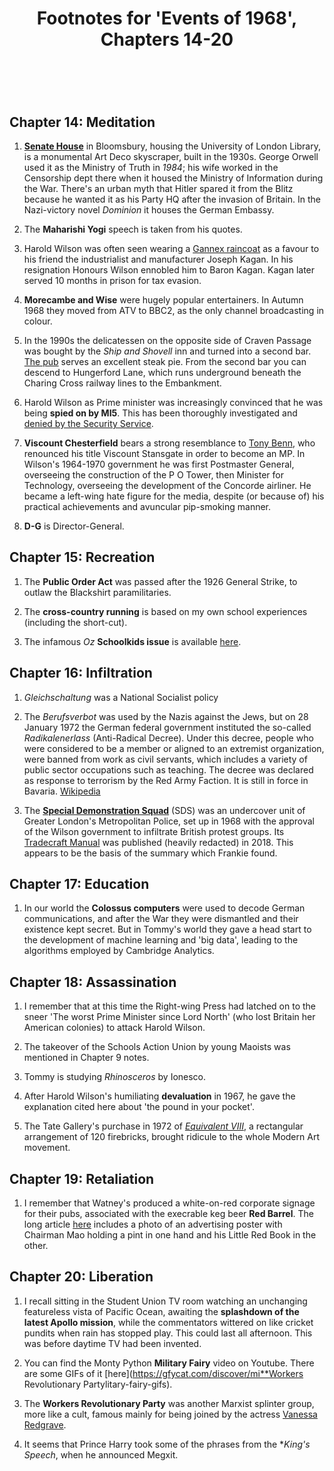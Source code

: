 ﻿---
layout: post
title: Footnotes for 'Events of 1968', Chapters 14-20
category: references
---

<br/>

## Chapter 14: Meditation

1. [**Senate House**](https://www.bbc.co.uk/news/education-49597787) in Bloomsbury, housing the University of London Library, is a monumental Art Deco skyscraper, built in the 1930s. George Orwell used it as the Ministry of Truth in *1984*; his wife worked in the Censorship dept there when it housed the Ministry of Information during the War. There's an urban myth that Hitler spared it from the Blitz because he wanted it as his Party HQ after the invasion of Britain. In the Nazi-victory novel *Dominion* it houses the German Embassy.

2. The **Maharishi Yogi** speech is taken from his quotes.

3. Harold Wilson was often seen wearing a [Gannex raincoat](https://larkabout.wordpress.com/2009/10/13/gannex-mill/) as a favour to his friend the industrialist and manufacturer Joseph Kagan. In his resignation Honours Wilson ennobled him to Baron Kagan. Kagan later served 10 months in prison for tax evasion. 

4. **Morecambe and Wise** were hugely popular entertainers. In Autumn 1968 they moved from ATV to BBC2, as the only channel broadcasting in colour.

5. In the 1990s the delicatessen on the opposite side of Craven Passage was bought by the *Ship and Shovell* inn and turned into a second bar. [The pub](https://www.shipandshovell.co.uk/) serves an excellent steak pie. From the second bar you can descend to Hungerford Lane, which runs underground beneath the Charing Cross railway lines to the Embankment.

5. Harold Wilson as Prime minister was increasingly convinced that he was being **spied on by MI5**. This has been thoroughly investigated and [denied by the Security Service](https://www.mi5.gov.uk/the-wilson-plot).

6. **Viscount Chesterfield** bears a strong resemblance to [Tony Benn](https://en.wikipedia.org/wiki/Tony_Benn), who renounced his title Viscount Stansgate in order to become an MP. In Wilson's 1964-1970 government he was first Postmaster General, overseeing the construction of the P O Tower, then Minister for Technology, overseeing the development of the Concorde airliner. He became a left-wing hate figure for the media, despite (or because of) his practical achievements and avuncular pip-smoking manner.

7. **D-G** is Director-General.

## Chapter 15: Recreation

1. The **Public Order Act** was passed after the 1926 General Strike, to outlaw the Blackshirt paramilitaries.

2. The **cross-country running** is based on my own school experiences (including the short-cut).

2. The infamous *Oz* **Schoolkids issue** is available [here](https://flashbak.com/schoolkids-oz-read-in-full-the-magazine-that-started-a-revolution-56985/).

## Chapter 16: Infiltration

1. *Gleichschaltung* was a National Socialist policy

2. The *Berufsverbot* was used by the Nazis against the Jews, but on 28 January 1972 the German federal government instituted the so-called *Radikalenerlass* (Anti-Radical Decree). Under this decree, people who were considered to be a member or aligned to an extremist organization, were banned from work as civil servants, which includes a variety of public sector occupations such as teaching. The decree was declared as response to terrorism by the Red Army Faction. It is still in force in Bavaria. [Wikipedia](https://en.wikipedia.org/wiki/Berufsverbot)  

3. The [**Special Demonstration Squad**](https://en.wikipedia.org/wiki/Special_Demonstration_Squad) (SDS) was an undercover unit of Greater London's Metropolitan Police, set up in 1968 with the approval of the Wilson government to infiltrate British protest groups. Its [Tradecraft Manual](https://www.ucpi.org.uk/wp-content/uploads/2018/03/20180319-TC-Documents_Final_Version.pdf) was published (heavily redacted) in 2018. This appears to be the basis of the summary which Frankie found. 

## Chapter 17: Education

1. In our world the **Colossus computers** were used to decode German communications, and after the War they were dismantled and their existence kept secret. But in Tommy's world they gave a head start to the development of machine learning and 'big data', leading to the algorithms employed by Cambridge Analytics.

## Chapter 18: Assassination

1. I remember that at this time the Right-wing Press had latched on to the sneer 'The worst Prime Minister since Lord North' (who lost Britain her American colonies) to attack Harold Wilson.

2. The takeover of the Schools Action Union by young Maoists was mentioned in Chapter 9 notes.

3. Tommy is studying *Rhinosceros* by Ionesco.

4. After Harold Wilson's humiliating **devaluation** in 1967, he gave the explanation cited here about 'the pound in your pocket'.

5. The Tate Gallery's purchase in 1972 of [*Equivalent VIII*](https://en.wikipedia.org/wiki/Equivalent_VIII), a rectangular arrangement of 120 firebricks, brought ridicule to the whole Modern Art movement.

## Chapter 19: Retaliation

1. I remember that Watney's produced a white-on-red corporate signage for their pubs, associated with the execrable keg beer **Red Barrel**. The long article [here](https://boakandbailey.com/2019/01/watneys-red-barrel-how-bad-could-it-have-been/) includes a photo of an advertising poster with Chairman Mao holding a pint in one hand and his Little Red Book in the other.

## Chapter 20: Liberation

1. I recall sitting in the Student Union TV room watching an unchanging featureless vista of Pacific Ocean, awaiting the **splashdown of the latest Apollo mission**, while the commentators wittered on like cricket pundits when rain has stopped play. This could last all afternoon. This was before daytime TV had been invented.

2. You can find the Monty Python **Military Fairy** video on Youtube. There are some GIFs of it [here](https://gfycat.com/discover/mi**Workers Revolutionary Partylitary-fairy-gifs).

3. The **Workers Revolutionary Party** was another Marxist splinter group, more like a cult, famous mainly for being joined by the actress [Vanessa Redgrave](https://www.dailymail.co.uk/femail/article-1384994/Vanessa-Redgrave-red-sex-slaves-How-bid-start-Marxist-revolution-plunged-bizarre-scandal.html).

4. It seems that Prince Harry took some of the phrases from the **King's Speech*, when he announced Megxit.


<br/>

 

   
  
 

